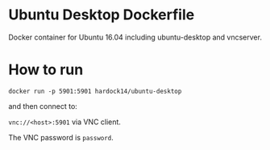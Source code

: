 # Ubuntu Desktop Dockerfile

Docker container for Ubuntu 16.04 including ubuntu-desktop and vncserver.

# How to run

`docker run -p 5901:5901 hardock14/ubuntu-desktop`

and then connect to:

`vnc://<host>:5901` via VNC client.

The VNC password is `password`.
